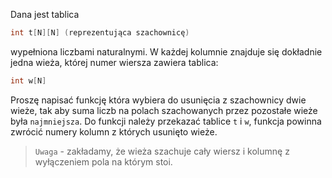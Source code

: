 Dana jest tablica

```C
int t[N][N] (reprezentująca szachownicę)
```

wypełniona liczbami naturalnymi. W każdej kolumnie znajduje się 
dokładnie jedna wieża, której numer wiersza zawiera tablica:

```C
int w[N] 
```

Proszę napisać funkcję która wybiera do usunięcia z szachownicy dwie wieże, tak aby suma liczb na polach szachowanych
przez pozostałe wieże była `najmniejsza`. Do funkcji należy przekazać tablice `t` i `w`, funkcja powinna zwrócić numery
kolumn z których usunięto wieże. 
>`Uwaga` - zakładamy, że wieża szachuje cały wiersz i kolumnę z wyłączeniem pola na którym
stoi.

